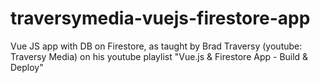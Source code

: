 # traversymedia-vuejs-firestore-app
Vue JS app with DB on Firestore, as taught by Brad Traversy (youtube: Traversy Media) on his youtube playlist "Vue.js &amp; Firestore App - Build &amp; Deploy"
